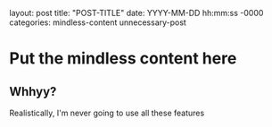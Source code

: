 layout: post
title: "POST-TITLE"
date: YYYY-MM-DD hh:mm:ss -0000
categories: mindless-content unnecessary-post

# Put the mindless content here
## Whhyy?
Realistically, I'm never going to use all these features 

